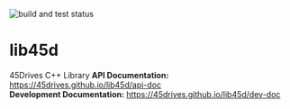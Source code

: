 ![build and test status](https://github.com/45drives/lib45d/actions/workflows/run-tests.yml/badge.svg)

# lib45d
45Drives C++ Library
**API Documentation:** https://45drives.github.io/lib45d/api-doc  
**Development Documentation:** https://45drives.github.io/lib45d/dev-doc